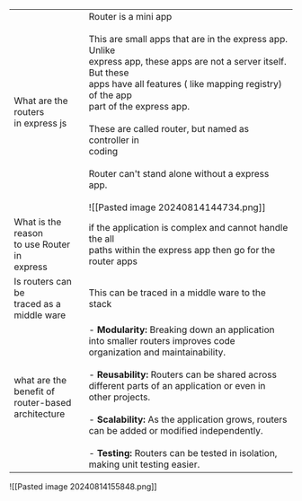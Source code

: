 
|                                                       |                                                                                                                                                                                                                                                                                                                                                                                                                                   |
| ----------------------------------------------------- | --------------------------------------------------------------------------------------------------------------------------------------------------------------------------------------------------------------------------------------------------------------------------------------------------------------------------------------------------------------------------------------------------------------------------------- |
| What are the routers<br>in express js                 | Router is a mini app<br><br>This are small apps that are in the express app. Unlike <br>express app, these apps are not a server itself. But these<br>apps have all features ( like mapping registry) of the app <br>part of the express app.<br><br>These are called router, but named as controller in <br>coding<br><br>Router can't stand alone without a express app.<br><br>![[Pasted image 20240814144734.png]]            |
| What is the reason <br>to use Router in <br>express   | if the application is complex and cannot  handle the all<br>paths within the express app then go for the router apps                                                                                                                                                                                                                                                                                                              |
| Is routers can be <br>traced as a <br>middle ware     | This can be traced in a middle ware to the stack                                                                                                                                                                                                                                                                                                                                                                                  |
| what are the benefit of <br>router-based architecture | - **Modularity:** Breaking down an application into smaller routers improves code organization and maintainability.<br><br>- **Reusability:** Routers can be shared across different parts of an application or even in other projects.<br><br>- **Scalability:** As the application grows, routers can be added or modified independently.<br><br>- **Testing:** Routers can be tested in isolation, making unit testing easier. |
![[Pasted image 20240814155848.png]]